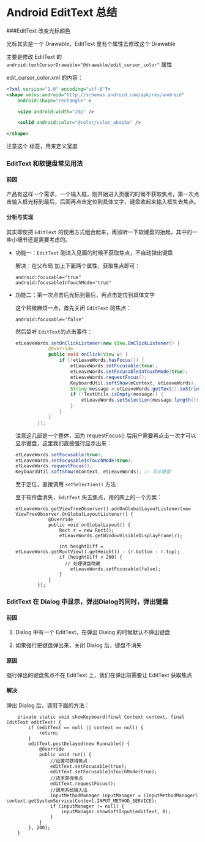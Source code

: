 # Android EditText 总结

###EditText 改变光标颜色

光标其实是一个 Drawable，EditText 里有个属性去修改这个 Drawable

主要是修改 EditText 的 `android:textCursorDrawable="@drawable/edit_cursor_color"` 属性

edit_cursor_color.xml 的内容：

```xml
<?xml version="1.0" encoding="utf-8"?>
<shape xmlns:android="http://schemas.android.com/apk/res/android"
    android:shape="rectangle" >

    <size android:width="2dp" />

    <solid android:color="@color/color_abab3a" />

</shape>
```

注意这个 <size> 标签，用来定义宽度



### EditText 和软键盘常见用法

#### 前因

产品有这样一个需求，一个输入框，刚开始进入页面的时候不获取焦点，第一次点击输入框光标到最后，后面再点击定位到具体文字，键盘收起来输入框失去焦点。

#### 分析与实现

其实即使把 `EditText` 的使用方式组合起来，再监听一下软键盘的抬起，其中的一些小细节还是需要考虑的。

+ 功能一：`EditText` 刚进入见面的时候不获取焦点，不自动弹出键盘

  解决：在父布局 加上下面两个属性，获取焦点即可：

  ```
  android:focusable="true"
  android:focusableInTouchMode="true"
  ```

+ 功能二：第一次点击后光标到最后，再点击定位到具体文字

  这个稍微麻烦一点，首先关闭 `EditText` 的焦点：

  ```
  android:focusable="false"
  ```

  然后监听 `EditText`的点击事件：

  ```java
  etLeaveWords.setOnClickListener(new View.OnClickListener() {
              @Override
              public void onClick(View v) {
                  if (!etLeaveWords.hasFocus()) {
                      etLeaveWords.setFocusable(true);
                      etLeaveWords.setFocusableInTouchMode(true);
                      etLeaveWords.requestFocus();
                      KeyboardUtil.softShow(mContext, etLeaveWords);
                      String message = etLeaveWords.getText().toString();
                      if (!TextUtils.isEmpty(message)) {
                          etLeaveWords.setSelection(message.length());
                      }
                  }
              }
          });
  ```

  注意这几部是一个整体，因为 requestFocus() 后用户需要再点击一次才可以显示键盘，这里我们直接强行显示出来：

  ```java
  etLeaveWords.setFocusable(true);
  etLeaveWords.setFocusableInTouchMode(true);
  etLeaveWords.requestFocus();
  KeyboardUtil.softShow(mContext, etLeaveWords); // 显示键盘
  ```

  至于定位，直接调用 `setSelection()` 方法

  至于软件盘消失，`EditText` 失去焦点，用的网上的一个方案：

  ```
  etLeaveWords.getViewTreeObserver().addOnGlobalLayoutListener(new ViewTreeObserver.OnGlobalLayoutListener() {
              @Override
              public void onGlobalLayout() {
                  Rect r = new Rect();
                  etLeaveWords.getWindowVisibleDisplayFrame(r);
  
                  int heightDiff = etLeaveWords.getRootView().getHeight() - (r.bottom - r.top);
                  if (heightDiff < 200) {
                  	// 处理键盘隐藏
                      etLeaveWords.setFocusable(false);
                  }
              }
          });
  ```



### EditText 在 Dialog 中显示，弹出Dialog的同时，弹出键盘

#### 前因

1. Dialog 中有一个 EditText，在弹出 Dialog 的时候默认不弹出键盘

2. 如果强行把键盘弹出来，关闭 Dialog 后，键盘不消失

#### 原因

强行弹出的键盘焦点不在 EditText 上，我们在弹出前需要让 EditText 获取焦点

#### 解决

弹出 Dialog 后，调用下面的方法：

```
    private static void showKeyboard(final Context context, final EditText editText) {
        if (editText == null || context == null) {
            return;
        }
        editText.postDelayed(new Runnable() {
            @Override
            public void run() {
                //设置可获得焦点
                editText.setFocusable(true);
                editText.setFocusableInTouchMode(true);
                //请求获得焦点
                editText.requestFocus();
                //调用系统输入法
                InputMethodManager inputManager = (InputMethodManager) context.getSystemService(Context.INPUT_METHOD_SERVICE);
                if (inputManager != null) {
                    inputManager.showSoftInput(editText, 0);
                }
            }
        }, 200);
    }
```







